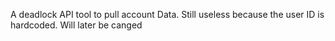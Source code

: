 A deadlock API tool to pull account Data. Still useless because the user ID is hardcoded. Will later be canged

